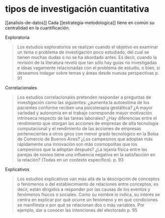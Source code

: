 # tipos de investigación cuantitativa
[[analisis-de-datos]]
Cada [[estrategia-metodologica]] tiene en común su centralidad en la cuantificación.

Exploratoria
>Los estudios exploratorios se realizan cuando el objetivo es examinar un tema o problema de investigación poco estudiado, del cual se tienen muchas dudas o no se ha abordado antes. Es decir, cuando la revisión de la literatura reveló que tan sólo hay guías no investigadas e ideas vagamente relacionadas con el problema de estudio, o bien, si deseamos indagar sobre temas y áreas desde nuevas perspectivas p. 91

Correlacionales

>Los estudios correlacionales pretenden responder a preguntas de investigación como las siguientes: ¿aumenta la autoestima de los pacientes conforme reciben una psicoterapia gestáltica? ¿A mayor variedad y autonomía en el trabajo corresponde mayor motivación intrínseca respecto de las tareas laborales? ¿Hay diferencias entre el rendimiento que otorgan las acciones de empresas de alta tecnología computacional y el rendimiento de las acciones de empresas pertenecientes a otros giros con menor grado tecnológico en la Bolsa de Comercio de Buenos Aires? ¿Los campesinos que adoptan más rápidamente una innovación son más cosmopolitas que los campesinos que la adoptan después? ¿La lejanía física entre las parejas de novios tiene una influencia negativa en la satisfacción en la relación? (Todas en un contexto específico). p. 93

Explicativos

>Los estudios explicativos van más allá de la descripción de conceptos o fenómenos o del establecimiento de relaciones entre conceptos; es decir, están dirigidos a responder por las causas de los eventos y fenómenos físicos o sociales. Como su nombre lo indica, su interés se centra en explicar por qué ocurre un fenómeno y en qué condiciones se manifiesta o por qué se relacionan dos o más variables. Por ejemplo, dar a conocer las intenciones del electorado p. 95
